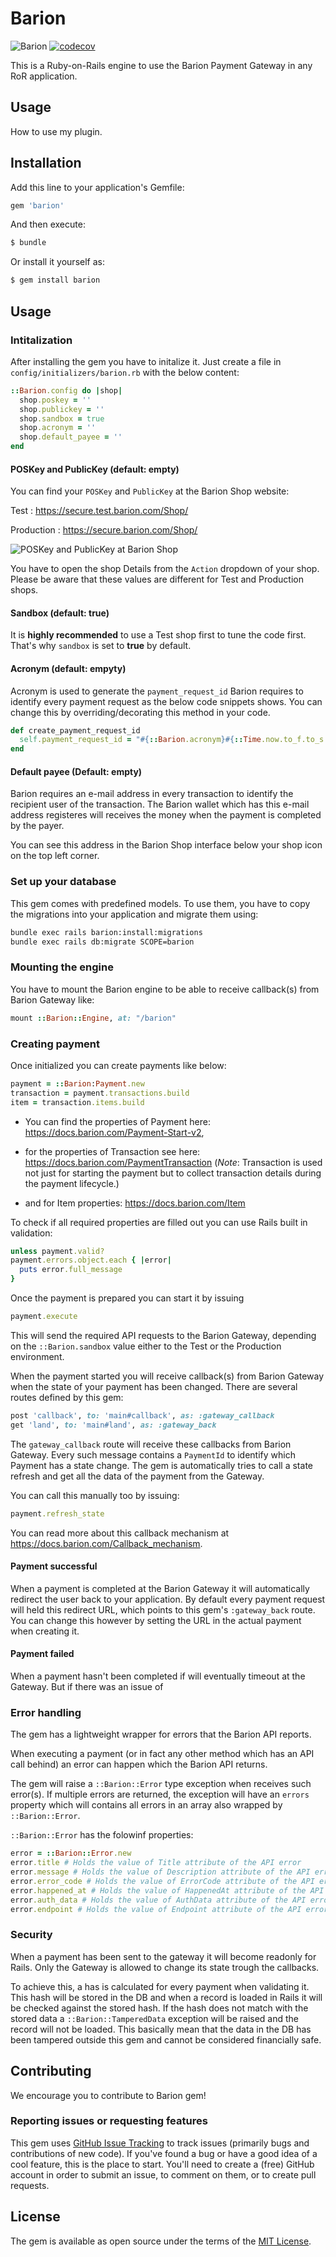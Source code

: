 # Barion
![Barion](https://github.com/Meter-reader/Barion/workflows/Ruby/badge.svg)
[![codecov](https://codecov.io/gh/Meter-Reader/barion/branch/main/graph/badge.svg?token=DCOKCM7B2J)](https://codecov.io/gh/Meter-Reader/barion)

This is a Ruby-on-Rails engine to use the Barion Payment Gateway in any RoR application.

## Usage
How to use my plugin.

## Installation
Add this line to your application's Gemfile:

```ruby
gem 'barion'
```

And then execute:
```bash
$ bundle
```

Or install it yourself as:
```bash
$ gem install barion
```
## Usage
### Intitalization
After installing the gem you have to initalize it.
Just create a file in `config/initializers/barion.rb` with the below content:
```ruby
::Barion.config do |shop|
  shop.poskey = ''
  shop.publickey = ''
  shop.sandbox = true
  shop.acronym = ''
  shop.default_payee = ''
end
```
#### POSKey and PublicKey (default: empty)
You can find your `POSKey` and `PublicKey` at the  Barion Shop website:

Test : https://secure.test.barion.com/Shop/

Production : https://secure.barion.com/Shop/

![POSKey and PublicKey at Barion Shop](https://docs.barion.com/images/2/2b/Poskey.jpg "POSKey and PublicKey at Barion Shop")

You have to open the shop Details from the `Action` dropdown of your shop. Please be aware that these values are different for Test and Production shops.

#### Sandbox (default: true)
It is **highly recommended** to use a Test shop first to tune the code first. That's why `sandbox` is set to **true** by default.

#### Acronym (default: empyty)
Acronym is used to generate the `payment_request_id` Barion requires to identify every payment request as the below code snippets shows. You can change this by overriding/decorating this method in your code.

```ruby
def create_payment_request_id
  self.payment_request_id = "#{::Barion.acronym}#{::Time.now.to_f.to_s.gsub('.', '')}" if payment_request_id.nil?
end
```
#### Default payee (Default: empty)
Barion requires an e-mail address in every transaction to identify the recipient user of the transaction. The Barion wallet which has this e-mail address registeres will receives the money when the payment is completed by the payer.

You can see this address in the Barion Shop interface below your shop icon on the top left corner.

### Set up your database
This gem comes with predefined models. To use them, you have to copy the migrations into your application and migrate them using:
```bash
bundle exec rails barion:install:migrations
bundle exec rails db:migrate SCOPE=barion
```

### Mounting the engine
You have to mount the Barion engine to be able to receive callback(s) from Barion Gateway like:
```ruby
mount ::Barion::Engine, at: "/barion"
```

### Creating payment
Once initialized you can create payments like below:
```ruby
payment = ::Barion:Payment.new
transaction = payment.transactions.build
item = transaction.items.build
```
* You can find the properties of Payment here: https://docs.barion.com/Payment-Start-v2,

* for the properties of Transaction see here: https://docs.barion.com/PaymentTransaction
(*Note*: Transaction is used not just for starting the payment but to collect transaction details during the payment lifecycle.)

* and for Item properties: https://docs.barion.com/Item

To check if all required properties are filled out you can use Rails built in validation:
```ruby
unless payment.valid?
payment.errors.object.each { |error|
  puts error.full_message
}
```

Once the payment is prepared you can start it by issuing
```ruby
payment.execute
```
This will send the required API requests to the Barion Gateway, depending on the `::Barion.sandbox` value either to the Test or the Production environment.

When the payment started you will receive callback(s) from Barion Gateway when the state of your payment has been changed. There are several routes defined by this gem:

```ruby
post 'callback', to: 'main#callback', as: :gateway_callback
get 'land', to: 'main#land', as: :gateway_back
```
The `gateway_callback` route will receive these callbacks from Barion Gateway. Every such message contains a `PaymentId` to identify which Payment has a state change. The gem is automatically tries to call a state refresh and get all the data of the payment from the Gateway.

You can call this manually too by issuing:

```ruby
payment.refresh_state
```
You can read more about this callback mechanism at https://docs.barion.com/Callback_mechanism.

#### Payment successful
When a payment is completed at the Barion Gateway it will automatically redirect the user back to your application. By default every payment request will held this redirect URL, which points to this gem's `:gateway_back` route.
You can change this however by setting the URL in the actual payment when creating it.

#### Payment failed
When a payment hasn't been completed if will eventually timeout at the Gateway. But if there was an issue of

### Error handling
The gem has a lightweight wrapper for errors that the Barion API reports.

When executing a payment (or in fact any other method which has an API call behind) an error can happen which the Barion API returns.

The gem will raise a ``::Barion::Error`` type exception when receives such error(s). If multiple errors are returned, the exception will have an `errors` property which will contains all errors in an array also wrapped by ``::Barion::Error``.

``::Barion::Error`` has the folowinf properties:
```ruby
error = ::Barion::Error.new
error.title # Holds the value of Title attribute of the API error
error.message # Holds the value of Description attribute of the API error
error.error_code # Holds the value of ErrorCode attribute of the API error
error.happened_at # Holds the value of HappenedAt attribute of the API error
error.auth_data # Holds the value of AuthData attribute of the API error
error.endpoint # Holds the value of Endpoint attribute of the API error
```

### Security
When a payment has been sent to the gateway it will become readonly for Rails. Only the Gateway is allowed to change its state trough the callbacks.

To achieve this, a has is calculated for every payment when validating it. This hash will be stored in the DB and when a record is loaded in Rails it will be checked against the stored hash. If the hash does not match with the stored data a `::Barion::TamperedData` exception will be raised and the record will not be loaded. This basically mean that the data in the DB has been tampered outside this gem and cannot be considered financially safe.

## Contributing
We encourage you to contribute to Barion gem!
### Reporting issues or requesting features
This gem uses [GitHub Issue Tracking](https://github.com/meter-reader/barion/issues) to track issues (primarily bugs and contributions of new code). If you've found a bug  or have a good idea of a cool feature, this is the place to start. You'll need to create a (free) GitHub account in order to submit an issue, to comment on them, or to create pull requests.

## License
The gem is available as open source under the terms of the [MIT License](https://opensource.org/licenses/MIT).
